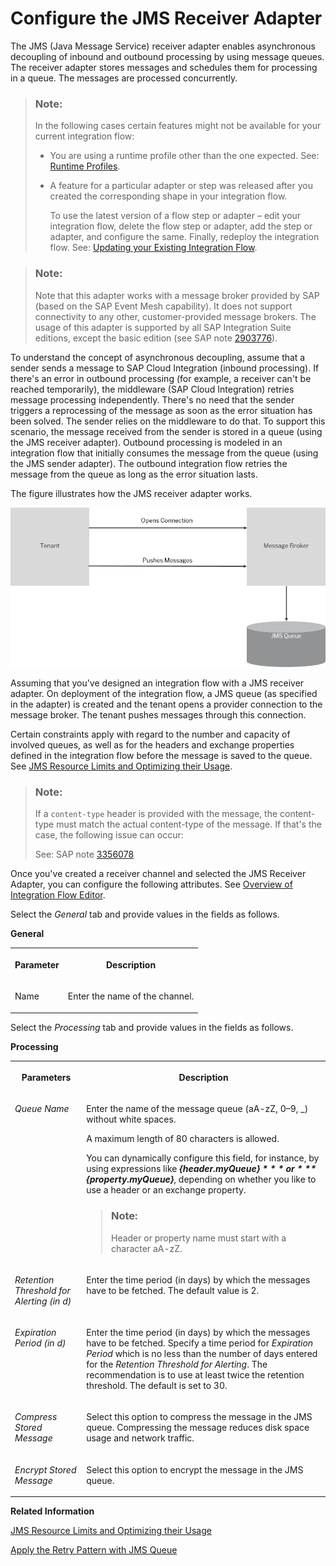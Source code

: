 <!-- loio79edc04c91574a6bb8c15ae3e1a27b03 -->

# Configure the JMS Receiver Adapter

The JMS \(Java Message Service\) receiver adapter enables asynchronous decoupling of inbound and outbound processing by using message queues. The receiver adapter stores messages and schedules them for processing in a queue. The messages are processed concurrently.

> ### Note:  
> In the following cases certain features might not be available for your current integration flow:
> 
> -   You are using a runtime profile other than the one expected. See: [Runtime Profiles](IntegrationSettings/runtime-profiles-8007daa.md).
> 
> -   A feature for a particular adapter or step was released after you created the corresponding shape in your integration flow.
> 
>     To use the latest version of a flow step or adapter – edit your integration flow, delete the flow step or adapter, add the step or adapter, and configure the same. Finally, redeploy the integration flow. See: [Updating your Existing Integration Flow](updating-your-existing-integration-flow-1f9e879.md).

> ### Note:  
> Note that this adapter works with a message broker provided by SAP \(based on the SAP Event Mesh capability\). It does not support connectivity to any other, customer-provided message brokers. The usage of this adapter is supported by all SAP Integration Suite editions, except the basic edition \(see SAP note [2903776](https://me.sap.com/notes/2903776)\).

To understand the concept of asynchronous decoupling, assume that a sender sends a message to SAP Cloud Integration \(inbound processing\). If there's an error in outbound processing \(for example, a receiver can't be reached temporarily\), the middleware \(SAP Cloud Integration\) retries message processing independently. There's no need that the sender triggers a reprocessing of the message as soon as the error situation has been solved. The sender relies on the middleware to do that. To support this scenario, the message received from the sender is stored in a queue \(using the JMS receiver adapter\). Outbound processing is modeled in an integration flow that initially consumes the message from the queue \(using the JMS sender adapter\). The outbound integration flow retries the message from the queue as long as the error situation lasts.

The figure illustrates how the JMS receiver adapter works.

![](images/JMS_Receiver_Adapter_549c7fd.png)

Assuming that you've designed an integration flow with a JMS receiver adapter. On deployment of the integration flow, a JMS queue \(as specified in the adapter\) is created and the tenant opens a provider connection to the message broker. The tenant pushes messages through this connection.

Certain constraints apply with regard to the number and capacity of involved queues, as well as for the headers and exchange properties defined in the integration flow before the message is saved to the queue. See [JMS Resource Limits and Optimizing their Usage](jms-resource-limits-and-optimizing-their-usage-4857054.md).

> ### Note:  
> If a `content-type` header is provided with the message, the content-type must match the actual content-type of the message. If that's the case, the following issue can occur:
> 
> See: SAP note [3356078](https://me.sap.com/notes/3356078)

Once you've created a receiver channel and selected the JMS Receiver Adapter, you can configure the following attributes. See [Overview of Integration Flow Editor](overview-of-integration-flow-editor-db10beb.md).

Select the *General* tab and provide values in the fields as follows.

**General**


<table>
<tr>
<th valign="top">

Parameter



</th>
<th valign="top">

Description



</th>
</tr>
<tr>
<td valign="top">

Name



</td>
<td valign="top">

Enter the name of the channel.



</td>
</tr>
</table>

Select the *Processing* tab and provide values in the fields as follows.

**Processing**


<table>
<tr>
<th valign="top">

Parameters



</th>
<th valign="top">

Description



</th>
</tr>
<tr>
<td valign="top">

*Queue Name*



</td>
<td valign="top">

Enter the name of the message queue \(aA-zZ, 0–9, \_\) without white spaces.

A maximum length of 80 characters is allowed.

You can dynamically configure this field, for instance, by using expressions like ***$\{header.myQueue\}*** or ***$\{property.myQueue\}***, depending on whether you like to use a header or an exchange property.

> ### Note:  
> Header or property name must start with a character aA-zZ.



</td>
</tr>
<tr>
<td valign="top">

*Retention Threshold for Alerting \(in d\)*



</td>
<td valign="top">

Enter the time period \(in days\) by which the messages have to be fetched. The default value is 2.



</td>
</tr>
<tr>
<td valign="top">

*Expiration Period \(in d\)*



</td>
<td valign="top">

Enter the time period \(in days\) by which the messages have to be fetched. Specify a time period for *Expiration Period* which is no less than the number of days entered for the *Retention Threshold for Alerting*. The recommendation is to use at least twice the retention threshold. The default is set to 30.



</td>
</tr>
<tr>
<td valign="top">

*Compress Stored Message*



</td>
<td valign="top">

Select this option to compress the message in the JMS queue. Compressing the message reduces disk space usage and network traffic.



</td>
</tr>
<tr>
<td valign="top">

*Encrypt Stored Message* 



</td>
<td valign="top">

Select this option to encrypt the message in the JMS queue.



</td>
</tr>
</table>

**Related Information**  


[JMS Resource Limits and Optimizing their Usage](jms-resource-limits-and-optimizing-their-usage-4857054.md "The JMS messaging instance that is used in asynchronous messaging scenarios with the JMS, AS2, AS4, or XI adapter has limited resources.")

[Apply the Retry Pattern with JMS Queue](apply-the-retry-pattern-with-jms-queue-da17d2d.md "")

